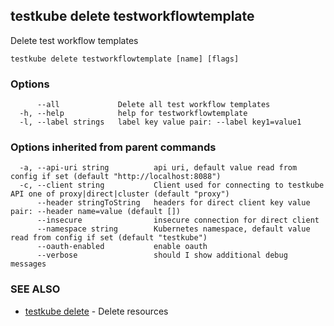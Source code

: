 ## testkube delete testworkflowtemplate

Delete test workflow templates

```
testkube delete testworkflowtemplate [name] [flags]
```

### Options

```
      --all             Delete all test workflow templates
  -h, --help            help for testworkflowtemplate
  -l, --label strings   label key value pair: --label key1=value1
```

### Options inherited from parent commands

```
  -a, --api-uri string          api uri, default value read from config if set (default "http://localhost:8088")
  -c, --client string           Client used for connecting to testkube API one of proxy|direct|cluster (default "proxy")
      --header stringToString   headers for direct client key value pair: --header name=value (default [])
      --insecure                insecure connection for direct client
      --namespace string        Kubernetes namespace, default value read from config if set (default "testkube")
      --oauth-enabled           enable oauth
      --verbose                 should I show additional debug messages
```

### SEE ALSO

* [testkube delete](testkube_delete.md)	 - Delete resources

